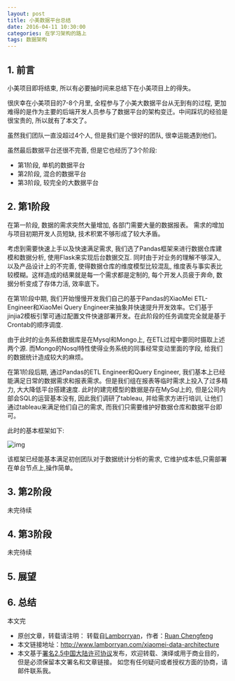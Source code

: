 ```yaml
---
layout: post
title: 小美数据平台总结
date: 2016-04-11 10:30:00
categories: 在学习架构的路上
tags: 数据架构
---
```


## 1. 前言

小美项目即将结束, 所以有必要抽时间来总结下在小美项目上的得失。

很庆幸在小美项目的7-8个月里, 全程参与了小美大数据平台从无到有的过程, 更加难得的是作为主要的后端开发人员参与了数据平台的架构变迁。中间踩坑的经验是很宝贵的, 所以就有了本文了。

虽然我们团队一直没超过4个人, 但是我们是个很好的团队, 很幸运能遇到他们。

虽然最后数据平台还很不完善, 但是它也经历了3个阶段:

* 第1阶段, 单机的数据平台
* 第2阶段, 混合的数据平台
* 第3阶段, 较完全的大数据平台

## 2. 第1阶段

在第一阶段, 数据的需求突然大量增加, 各部门需要大量的数据报表。 需求的增加与项目初期开发人员短缺, 技术积累不够形成了较大矛盾。

考虑到需要快速上手以及快速满足需求, 我们选了Pandas框架来进行数据仓库建模和数据分析, 使用Flask来实现后台数据交互. 同时由于对业务的理解不够深入, 以及产品设计上的不完善, 使得数据仓库的维度模型比较混乱, 维度表与事实表比较模糊。这样造成的结果就是每一个需求都是定制的, 每个开发人员疲于奔命, 数据分析变成了存体力活, 效率底下。

在第1阶段中期, 我们开始慢慢开发我们自己的基于Pandas的XiaoMei ETL-Engineer和XiaoMei Query Engineer来抽象并快速提升开发效率。它们基于jinjia2模板引擎可通过配置文件快速部署开发。在此阶段的任务调度完全就是基于Crontab的顺序调度.

由于此时的业务系统数据库是在Mysql和Mongo上, 在ETL过程中要同时摄取上述两个源. 而Mongo的Nosql特性使得业务系统的同事经常变动里面的字段, 给我们的数据统计造成较大的麻烦。

在第1阶段后期, 通过Pandas的ETL Engineer和Query Engineer, 我们基本上已经能满足日常的数据需求和报表需求。但是我们组在报表等临时需求上投入了过多精力, 大大降低平台搭建速度. 此时的建完模型的数据是存在MySql上的, 但是公司内部会SQL的运营基本没有, 因此我们调研了tableau, 并给需求方进行培训, 让他们通过tableau来满足他们自己的需求, 而我们只需要维护好数据仓库和数据平台即可。

此时的基本框架如下:

![img](../image/architecture/xiaomei-1.png)

该框架已经能基本满足初创团队对于数据统计分析的需求, 它维护成本低,只需部署在单台节点上,操作简单。

## 3. 第2阶段

未完待续

## 4. 第3阶段

未完待续

## 5. 展望

## 6. 总结



本文完




* 原创文章，转载请注明： 转载自[Lamborryan](<http://www.lamborryan.com>)，作者：[Ruan Chengfeng](<http://www.lamborryan.com/about/>)
* 本文链接地址：http://www.lamborryan.com/xiaomei-data-architecture
* 本文基于[署名2.5中国大陆许可协议](<http://creativecommons.org/licenses/by/2.5/cn/>)发布，欢迎转载、演绎或用于商业目的，但是必须保留本文署名和文章链接。 如您有任何疑问或者授权方面的协商，请邮件联系我。
